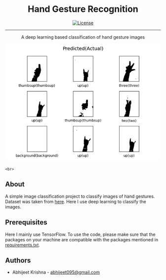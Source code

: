 

<h1 align="center">Hand Gesture Recognition</h1>

<div align="center">

  
  [![License](https://img.shields.io/badge/license-MIT-blue.svg)](/LICENSE)

</div>

---

<p align="center"> A deep learning based classification of hand gesture images

![Sample output](./output/predictions_sample.png)

    <br> 
</p>



## About <a name = "about"></a>
A simple image classification project to classify images of hand gestures. Dataset was taken from [here](https://www.kaggle.com/datasets/sprakash08/hand-gestures-recognition/). Here I use deep learning to classify the images.

## Prerequisites
Here I mainly use TensorFlow. To use the code, please make sure that the packages on your machine are compatible with the packages mentioned in [requirements.txt](requirements.txt). 

##  Authors <a name = "authors"></a>
- Abhijeet Krishna - [abhijeet095@gmail.com](abhijeet095@gmail.com)
